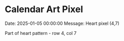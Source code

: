 # Calendar Art Pixel

Date: 2025-01-05 00:00:00
Message: Heart pixel (4,7)

Part of heart pattern - row 4, col 7
